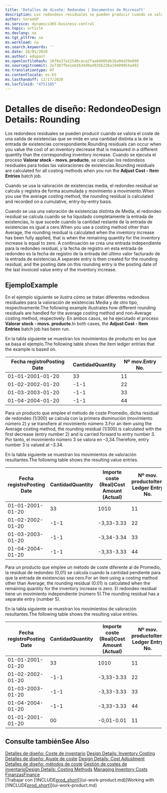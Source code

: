 ```yaml
---
title: 'Detalles de diseño: Redondeo | Documentos de Microsoft'
description: Los redondeos residuales se pueden producir cuando se valora el coste de una salida de existencias que se mide en una cantidad distinta a la de la entrada de existencias correspondiente. Cuando se ejecuta el proceso **Valorar stock - movs. producto**, se calculan los redondeos residuales para todas las valoraciones de existencias.
author: SorenGP
ms.service: dynamics365-business-central
ms.topic: article
ms.devlang: na
ms.tgt_pltfrm: na
ms.workload: na
ms.search.keywords: ''
ms.date: 10/01/2020
ms.author: edupont
ms.openlocfilehash: 16f8a37a22540caca2faa84005db16a9da59e098
ms.sourcegitcommit: 2e7307fbe1eb3b34d0ad9356226a19409054a402
ms.translationtype: HT
ms.contentlocale: es-ES
ms.lasthandoff: 12/17/2020
ms.locfileid: "4751185"
---
```

# <a name="design-details-rounding"></a><span data-ttu-id="d4cea-104">Detalles de diseño: Redondeo</span><span class="sxs-lookup"><span data-stu-id="d4cea-104">Design Details: Rounding</span></span>
<span data-ttu-id="d4cea-105">Los redondeos residuales se pueden producir cuando se valora el coste de una salida de existencias que se mide en una cantidad distinta a la de la entrada de existencias correspondiente.</span><span class="sxs-lookup"><span data-stu-id="d4cea-105">Rounding residuals can occur when you value the cost of an inventory decrease that is measured in a different quantity than the corresponding inventory increase.</span></span> <span data-ttu-id="d4cea-106">Cuando se ejecuta el proceso **Valorar stock - movs. producto**, se calculan los redondeos residuales para todas las valoraciones de existencias.</span><span class="sxs-lookup"><span data-stu-id="d4cea-106">Rounding residuals are calculated for all costing methods when you run the **Adjust Cost - Item Entries** batch job.</span></span>  

 <span data-ttu-id="d4cea-107">Cuando se usa la valoración de existencias media, el redondeo residual se calcula y registra de forma acumulada y movimiento a movimiento.</span><span class="sxs-lookup"><span data-stu-id="d4cea-107">When you use the average costing method, the rounding residual is calculated and recorded on a cumulative, entry-by-entry basis.</span></span>  

 <span data-ttu-id="d4cea-108">Cuando se usa una valoración de existencias distinta de Media, el redondeo residual se calcula cuando se ha liquidado completamente la entrada de existencias, lo que sucede cuando la cantidad restante de la entrada de existencias es igual a cero.</span><span class="sxs-lookup"><span data-stu-id="d4cea-108">When you use a costing method other than Average, the rounding residual is calculated when the inventory increase has been fully applied, that is when the remaining quantity for the inventory increase is equal to zero.</span></span> <span data-ttu-id="d4cea-109">A continuación se crea una entrada independiente para la redondeo residual, y la fecha de registro en esta entrada de redondeo es la fecha de registro de la entrada del último valor facturado de la entrada de existencias.</span><span class="sxs-lookup"><span data-stu-id="d4cea-109">A separate entry is then created for the rounding residual, and the posting date on this rounding entry is the posting date of the last invoiced value entry of the inventory increase.</span></span>  

## <a name="example"></a><span data-ttu-id="d4cea-110">Ejemplo</span><span class="sxs-lookup"><span data-stu-id="d4cea-110">Example</span></span>  
 <span data-ttu-id="d4cea-111">En el ejemplo siguiente se ilustra cómo se tratan diferentes redondeos residuales para la valoración de existencias Media y de otro tipo, respectivamente.</span><span class="sxs-lookup"><span data-stu-id="d4cea-111">The following example illustrates how different rounding residuals are handled for the average costing method and non-Average costing method, respectively.</span></span> <span data-ttu-id="d4cea-112">En ambos casos, se ha ejecutado el proceso **Valorar stock - movs. producto**.</span><span class="sxs-lookup"><span data-stu-id="d4cea-112">In both cases, the **Adjust Cost - Item Entries** batch job has been run.</span></span>  

 <span data-ttu-id="d4cea-113">En la tabla siguiente se muestran los movimientos de producto en los que se basa el ejemplo.</span><span class="sxs-lookup"><span data-stu-id="d4cea-113">The following table shows the item ledger entries that the example is based on.</span></span>  

|<span data-ttu-id="d4cea-114">Fecha registro</span><span class="sxs-lookup"><span data-stu-id="d4cea-114">Posting Date</span></span>|<span data-ttu-id="d4cea-115">Cantidad</span><span class="sxs-lookup"><span data-stu-id="d4cea-115">Quantity</span></span>|<span data-ttu-id="d4cea-116">Nº mov.</span><span class="sxs-lookup"><span data-stu-id="d4cea-116">Entry No.</span></span>|  
|------------------|--------------|---------------|  
|<span data-ttu-id="d4cea-117">01-01-20</span><span class="sxs-lookup"><span data-stu-id="d4cea-117">01-01-20</span></span>|<span data-ttu-id="d4cea-118">3</span><span class="sxs-lookup"><span data-stu-id="d4cea-118">3</span></span>|<span data-ttu-id="d4cea-119">1</span><span class="sxs-lookup"><span data-stu-id="d4cea-119">1</span></span>|  
|<span data-ttu-id="d4cea-120">01-02-20</span><span class="sxs-lookup"><span data-stu-id="d4cea-120">02-01-20</span></span>|<span data-ttu-id="d4cea-121">-1</span><span class="sxs-lookup"><span data-stu-id="d4cea-121">-1</span></span>|<span data-ttu-id="d4cea-122">2</span><span class="sxs-lookup"><span data-stu-id="d4cea-122">2</span></span>|  
|<span data-ttu-id="d4cea-123">01-03-20</span><span class="sxs-lookup"><span data-stu-id="d4cea-123">03-01-20</span></span>|<span data-ttu-id="d4cea-124">-1</span><span class="sxs-lookup"><span data-stu-id="d4cea-124">-1</span></span>|<span data-ttu-id="d4cea-125">3</span><span class="sxs-lookup"><span data-stu-id="d4cea-125">3</span></span>|  
|<span data-ttu-id="d4cea-126">01-04-20</span><span class="sxs-lookup"><span data-stu-id="d4cea-126">04-01-20</span></span>|<span data-ttu-id="d4cea-127">-1</span><span class="sxs-lookup"><span data-stu-id="d4cea-127">-1</span></span>|<span data-ttu-id="d4cea-128">4</span><span class="sxs-lookup"><span data-stu-id="d4cea-128">4</span></span>|  

 <span data-ttu-id="d4cea-129">Para un producto que emplee el método de coste Promedio, dicha residual de redondeo (1/300) se calcula con la primera disminución (movimiento número 2) y se transfiere al movimiento número 3.</span><span class="sxs-lookup"><span data-stu-id="d4cea-129">For an item using the Average costing method, the rounding residual (1/300) is calculated with the first decrease (entry number 2) and is carried forward to entry number 3.</span></span> <span data-ttu-id="d4cea-130"> Por tanto, el movimiento número 3 se valora en –3,34.</span><span class="sxs-lookup"><span data-stu-id="d4cea-130">Therefore, entry number 3 is valued at –3.34.</span></span>  

 <span data-ttu-id="d4cea-131">En la tabla siguiente se muestran los movimientos de valoración resultantes.</span><span class="sxs-lookup"><span data-stu-id="d4cea-131">The following table shows the resulting value entries.</span></span>  

|<span data-ttu-id="d4cea-132">Fecha registro</span><span class="sxs-lookup"><span data-stu-id="d4cea-132">Posting Date</span></span>|<span data-ttu-id="d4cea-133">Cantidad</span><span class="sxs-lookup"><span data-stu-id="d4cea-133">Quantity</span></span>|<span data-ttu-id="d4cea-134">Importe coste (Real)</span><span class="sxs-lookup"><span data-stu-id="d4cea-134">Cost Amount (Actual)</span></span>|<span data-ttu-id="d4cea-135">Nº mov. producto</span><span class="sxs-lookup"><span data-stu-id="d4cea-135">Item Ledger Entry No.</span></span>|<span data-ttu-id="d4cea-136">Nº mov.</span><span class="sxs-lookup"><span data-stu-id="d4cea-136">Entry No.</span></span>|  
|------------------|--------------|----------------------------|---------------------------|---------------|  
|<span data-ttu-id="d4cea-137">01-01-20</span><span class="sxs-lookup"><span data-stu-id="d4cea-137">01-01-20</span></span>|<span data-ttu-id="d4cea-138">3</span><span class="sxs-lookup"><span data-stu-id="d4cea-138">3</span></span>|<span data-ttu-id="d4cea-139">10</span><span class="sxs-lookup"><span data-stu-id="d4cea-139">10</span></span>|<span data-ttu-id="d4cea-140">1</span><span class="sxs-lookup"><span data-stu-id="d4cea-140">1</span></span>|<span data-ttu-id="d4cea-141">1</span><span class="sxs-lookup"><span data-stu-id="d4cea-141">1</span></span>|  
|<span data-ttu-id="d4cea-142">01-02-20</span><span class="sxs-lookup"><span data-stu-id="d4cea-142">02-01-20</span></span>|<span data-ttu-id="d4cea-143">-1</span><span class="sxs-lookup"><span data-stu-id="d4cea-143">-1</span></span>|<span data-ttu-id="d4cea-144">-3,33</span><span class="sxs-lookup"><span data-stu-id="d4cea-144">-3.33</span></span>|<span data-ttu-id="d4cea-145">2</span><span class="sxs-lookup"><span data-stu-id="d4cea-145">2</span></span>|<span data-ttu-id="d4cea-146">2</span><span class="sxs-lookup"><span data-stu-id="d4cea-146">2</span></span>|  
|<span data-ttu-id="d4cea-147">01-03-20</span><span class="sxs-lookup"><span data-stu-id="d4cea-147">03-01-20</span></span>|<span data-ttu-id="d4cea-148">-1</span><span class="sxs-lookup"><span data-stu-id="d4cea-148">-1</span></span>|<span data-ttu-id="d4cea-149">-3,34</span><span class="sxs-lookup"><span data-stu-id="d4cea-149">-3.34</span></span>|<span data-ttu-id="d4cea-150">3</span><span class="sxs-lookup"><span data-stu-id="d4cea-150">3</span></span>|<span data-ttu-id="d4cea-151">3</span><span class="sxs-lookup"><span data-stu-id="d4cea-151">3</span></span>|  
|<span data-ttu-id="d4cea-152">01-04-20</span><span class="sxs-lookup"><span data-stu-id="d4cea-152">04-01-20</span></span>|<span data-ttu-id="d4cea-153">-1</span><span class="sxs-lookup"><span data-stu-id="d4cea-153">-1</span></span>|<span data-ttu-id="d4cea-154">-3,33</span><span class="sxs-lookup"><span data-stu-id="d4cea-154">-3.33</span></span>|<span data-ttu-id="d4cea-155">4</span><span class="sxs-lookup"><span data-stu-id="d4cea-155">4</span></span>|<span data-ttu-id="d4cea-156">4</span><span class="sxs-lookup"><span data-stu-id="d4cea-156">4</span></span>|  

 <span data-ttu-id="d4cea-157">Para un producto que emplee un método de coste diferente al de Promedio, la residual de redondeo (0,01) se calcula cuando la cantidad pendiente para que la entrada de existencias sea cero.</span><span class="sxs-lookup"><span data-stu-id="d4cea-157">For an item using a costing method other than Average, the rounding residual (0.01) is calculated when the remaining quantity for the inventory increase is zero.</span></span> <span data-ttu-id="d4cea-158">El redondeo residual tiene un movimiento independiente (número 5).</span><span class="sxs-lookup"><span data-stu-id="d4cea-158">The rounding residual has a separate entry (number 5).</span></span>  

 <span data-ttu-id="d4cea-159">En la tabla siguiente se muestran los movimientos de valoración resultantes.</span><span class="sxs-lookup"><span data-stu-id="d4cea-159">The following table shows the resulting value entries.</span></span>  

|<span data-ttu-id="d4cea-160">Fecha registro</span><span class="sxs-lookup"><span data-stu-id="d4cea-160">Posting Date</span></span>|<span data-ttu-id="d4cea-161">Cantidad</span><span class="sxs-lookup"><span data-stu-id="d4cea-161">Quantity</span></span>|<span data-ttu-id="d4cea-162">Importe coste (Real)</span><span class="sxs-lookup"><span data-stu-id="d4cea-162">Cost Amount (Actual)</span></span>|<span data-ttu-id="d4cea-163">Nº mov. producto</span><span class="sxs-lookup"><span data-stu-id="d4cea-163">Item Ledger Entry No.</span></span>|<span data-ttu-id="d4cea-164">Nº mov.</span><span class="sxs-lookup"><span data-stu-id="d4cea-164">Entry No.</span></span>|  
|------------------|--------------|----------------------------|---------------------------|---------------|  
|<span data-ttu-id="d4cea-165">01-01-20</span><span class="sxs-lookup"><span data-stu-id="d4cea-165">01-01-20</span></span>|<span data-ttu-id="d4cea-166">3</span><span class="sxs-lookup"><span data-stu-id="d4cea-166">3</span></span>|<span data-ttu-id="d4cea-167">10</span><span class="sxs-lookup"><span data-stu-id="d4cea-167">10</span></span>|<span data-ttu-id="d4cea-168">1</span><span class="sxs-lookup"><span data-stu-id="d4cea-168">1</span></span>|<span data-ttu-id="d4cea-169">1</span><span class="sxs-lookup"><span data-stu-id="d4cea-169">1</span></span>|  
|<span data-ttu-id="d4cea-170">01-02-20</span><span class="sxs-lookup"><span data-stu-id="d4cea-170">02-01-20</span></span>|<span data-ttu-id="d4cea-171">-1</span><span class="sxs-lookup"><span data-stu-id="d4cea-171">-1</span></span>|<span data-ttu-id="d4cea-172">-3,33</span><span class="sxs-lookup"><span data-stu-id="d4cea-172">-3.33</span></span>|<span data-ttu-id="d4cea-173">2</span><span class="sxs-lookup"><span data-stu-id="d4cea-173">2</span></span>|<span data-ttu-id="d4cea-174">2</span><span class="sxs-lookup"><span data-stu-id="d4cea-174">2</span></span>|  
|<span data-ttu-id="d4cea-175">01-03-20</span><span class="sxs-lookup"><span data-stu-id="d4cea-175">03-01-20</span></span>|<span data-ttu-id="d4cea-176">-1</span><span class="sxs-lookup"><span data-stu-id="d4cea-176">-1</span></span>|<span data-ttu-id="d4cea-177">-3,33</span><span class="sxs-lookup"><span data-stu-id="d4cea-177">-3.33</span></span>|<span data-ttu-id="d4cea-178">3</span><span class="sxs-lookup"><span data-stu-id="d4cea-178">3</span></span>|<span data-ttu-id="d4cea-179">3</span><span class="sxs-lookup"><span data-stu-id="d4cea-179">3</span></span>|  
|<span data-ttu-id="d4cea-180">01-04-20</span><span class="sxs-lookup"><span data-stu-id="d4cea-180">04-01-20</span></span>|<span data-ttu-id="d4cea-181">-1</span><span class="sxs-lookup"><span data-stu-id="d4cea-181">-1</span></span>|<span data-ttu-id="d4cea-182">-3,33</span><span class="sxs-lookup"><span data-stu-id="d4cea-182">-3.33</span></span>|<span data-ttu-id="d4cea-183">4</span><span class="sxs-lookup"><span data-stu-id="d4cea-183">4</span></span>|<span data-ttu-id="d4cea-184">4</span><span class="sxs-lookup"><span data-stu-id="d4cea-184">4</span></span>|  
|<span data-ttu-id="d4cea-185">01-01-20</span><span class="sxs-lookup"><span data-stu-id="d4cea-185">01-01-20</span></span>|<span data-ttu-id="d4cea-186">0</span><span class="sxs-lookup"><span data-stu-id="d4cea-186">0</span></span>|<span data-ttu-id="d4cea-187">-0,01</span><span class="sxs-lookup"><span data-stu-id="d4cea-187">-0.01</span></span>|<span data-ttu-id="d4cea-188">1</span><span class="sxs-lookup"><span data-stu-id="d4cea-188">1</span></span>|<span data-ttu-id="d4cea-189">5</span><span class="sxs-lookup"><span data-stu-id="d4cea-189">5</span></span>|  

## <a name="see-also"></a><span data-ttu-id="d4cea-190">Consulte también</span><span class="sxs-lookup"><span data-stu-id="d4cea-190">See Also</span></span>  
 <span data-ttu-id="d4cea-191">[Detalles de diseño: Coste de inventario](design-details-inventory-costing.md) </span><span class="sxs-lookup"><span data-stu-id="d4cea-191">[Design Details: Inventory Costing](design-details-inventory-costing.md) </span></span>  
 <span data-ttu-id="d4cea-192">[Detalles de diseño: Ajuste de coste](design-details-cost-adjustment.md) </span><span class="sxs-lookup"><span data-stu-id="d4cea-192">[Design Details: Cost Adjustment](design-details-cost-adjustment.md) </span></span>  
 <span data-ttu-id="d4cea-193">[Detalles de diseño: métodos de coste](design-details-costing-methods.md) [Gestión de costes de inventario](finance-manage-inventory-costs.md)</span><span class="sxs-lookup"><span data-stu-id="d4cea-193">[Design Details: Costing Methods](design-details-costing-methods.md) [Managing Inventory Costs](finance-manage-inventory-costs.md)</span></span>  
 [<span data-ttu-id="d4cea-194">Finanzas</span><span class="sxs-lookup"><span data-stu-id="d4cea-194">Finance</span></span>](finance.md)  
 <span data-ttu-id="d4cea-195">[Trabajar con [!INCLUDE[prod_short](includes/prod_short.md)]](ui-work-product.md)</span><span class="sxs-lookup"><span data-stu-id="d4cea-195">[Working with [!INCLUDE[prod_short](includes/prod_short.md)]](ui-work-product.md)</span></span>
